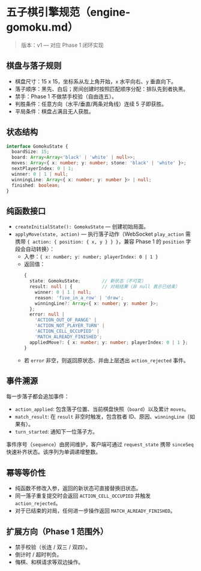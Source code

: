 # 五子棋引擎规范（engine-gomoku.md）

> 版本：v1 — 对应 Phase 1 闭环实现

## 棋盘与落子规则
- 棋盘尺寸：15 x 15，坐标系从左上角开始，`x` 水平向右、`y` 垂直向下。
- 落子顺序：黑先、白后；房间创建时按照匹配顺序分配：排队先到者执黑。
- 禁手：Phase 1 不做禁手校验（自由连五）。
- 判胜条件：任意方向（水平/垂直/两条对角线）连续 5 子即获胜。
- 平局条件：棋盘占满且无人获胜。

## 状态结构
```ts
interface GomokuState {
  boardSize: 15;
  board: Array<Array<'black' | 'white' | null>>;
  moves: Array<{ x: number; y: number; stone: 'black' | 'white' }>;
  nextPlayerIndex: 0 | 1;
  winner: 0 | 1 | null;
  winningLine: Array<{ x: number; y: number }> | null;
  finished: boolean;
}
```

## 纯函数接口
- `createInitialState(): GomokuState` — 创建初始局面。
- `applyMove(state, action)` — 执行落子动作（WebSocket `play_action` 需携带 `{ action: { position: { x, y } } }`，兼容 Phase 1 的 `position` 字段会自动转换）：
  - 入参：`{ x: number; y: number; playerIndex: 0 | 1 }`
  - 返回值：
    ```ts
    {
      state: GomokuState;        // 新状态（不可变）
      result: null | {           // 对局结果（非 null 表示已结束）
        winner: 0 | 1 | null;
        reason: 'five_in_a_row' | 'draw';
        winningLine?: Array<{ x: number; y: number }>;
      };
      error: null |
        'ACTION_OUT_OF_RANGE' |
        'ACTION_NOT_PLAYER_TURN' |
        'ACTION_CELL_OCCUPIED' |
        'MATCH_ALREADY_FINISHED';
      appliedMove?: { x: number; y: number; playerIndex: 0 | 1 };
    }
    ```
  - 若 `error` 非空，则返回原状态、并由上层透出 `action_rejected` 事件。

## 事件溯源
每一步落子都会追加事件：
- `action_applied`: 包含落子位置、当前棋盘快照（`board`）以及累计 `moves`。
- `match_result`: 在 `result` 非空时触发，包含胜者 ID、原因、`winningLine`（如果有）。
- `turn_started`: 通知下一位落子方。

事件序号（`sequence`）由房间维护，客户端可通过 `request_state` 携带 `sinceSeq` 快速补齐状态。该序列为单调递增整数。

## 幂等等价性
- 纯函数不修改入参，返回的新状态可直接替换旧状态。
- 同一落子重复提交时会返回 `ACTION_CELL_OCCUPIED` 并触发 `action_rejected`。
- 对于已结束的对局，任何进一步操作返回 `MATCH_ALREADY_FINISHED`。

## 扩展方向（Phase 1 范围外）
- 禁手校验（长连 / 双三 / 双四）。
- 倒计时 / 超时判负。
- 悔棋、和棋请求等双边操作。
